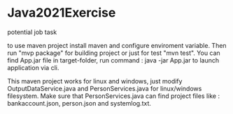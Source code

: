 # Java2021Exercise
potential job task


to use maven project install maven and configure enviroment variable. Then run "mvp package" for building project or just for test "mvn test". You can find App.jar file in target-folder, run command : java -jar App.jar to launch application via cli.

This maven project works for linux and windows, just modify OutputDataService.java and PersonServices.java for linux/windows filesystem. Make sure that PersonServices.java can find project files like : bankaccount.json, person.json and systemlog.txt.
